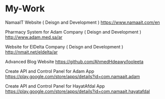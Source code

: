 # My-Work


NamaaIT Website ( Deisgn and Development )
https://www.namaait.com/en

Pharmacy System for Adam Company ( Deisgn and Development )
http://www.adam.med.sa/ar

Website for ElDelta Company ( Deisgn and Development )
http://nmait.net/eldelta/ar

Advanced Blog Website
https://github.com/AhmedHdeawy/looleeta

Create API and Control Panel for Adam App
https://play.google.com/store/apps/details?id=com.namaait.adam

Create API and Control Panel for HayatAfdal App
https://play.google.com/store/apps/details?id=com.namaait.hayatafdal


